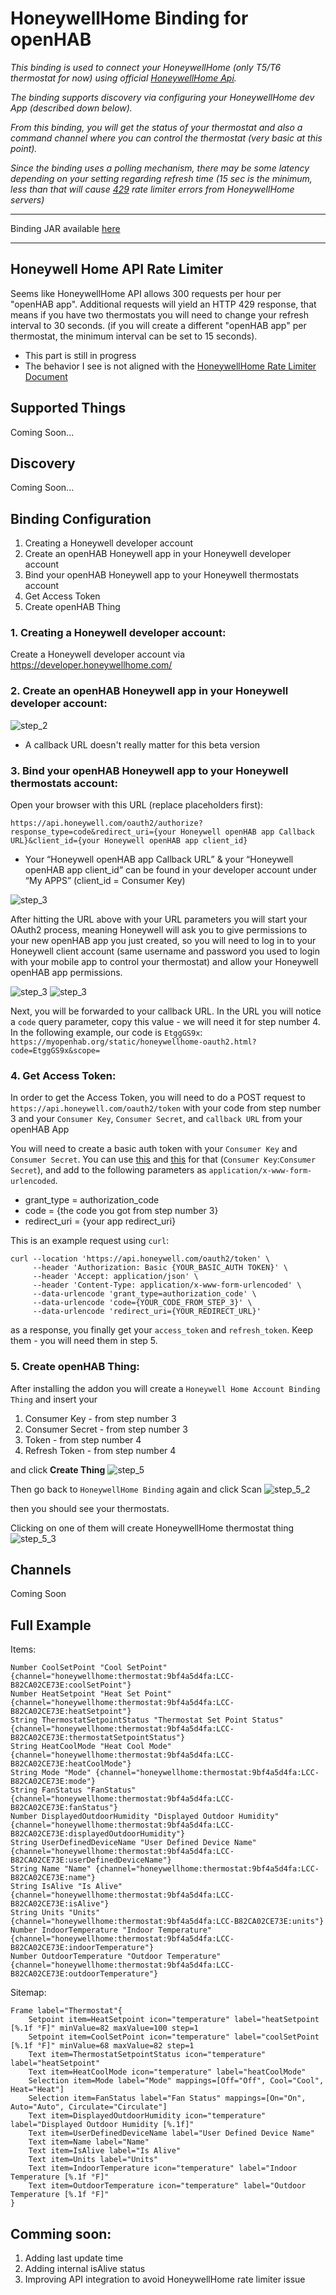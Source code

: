 # HoneywellHome Binding for openHAB

_This binding is used to connect your HoneywellHome (only T5/T6 thermostat for now) using official [HoneywellHome Api](https://developer.honeywellhome.com/api-methods)._ 

_The binding supports discovery via configuring your HoneywellHome dev App (described down below)._ 

_From this binding, you will get the status of your thermostat and also a command channel where you can control the thermostat (very basic at this point)._ 

_Since the binding uses a polling mechanism, there may be some latency depending on your setting regarding refresh time (15 sec is the minimum, less than that will cause [429](https://developer.mozilla.org/en-US/docs/Web/HTTP/Status/429) rate limiter errors from HoneywellHome servers)_

***
Binding JAR available [here](https://github.com/idanudel/openhab-honeywellhome/releases)
***
## Honeywell Home API Rate Limiter
Seems like HoneywellHome API allows 300 requests per hour per "openHAB app". Additional requests will yield an HTTP 429 response,
that means if you have two thermostats you will need to change your refresh interval to 30 seconds.
(if you will create a different "openHAB app" per thermostat, the minimum interval can be set to 15 seconds).
* This part is still in progress 
* The behavior I see is not aligned with the [HoneywellHome Rate Limiter Document](https://developer.honeywellhome.com/faqs/what-rate-limit-api)

## Supported Things
Coming Soon...

## Discovery
Coming Soon...

## Binding Configuration
1. Creating a Honeywell developer account
2. Create an openHAB Honeywell app in your Honeywell developer account
3. Bind your openHAB Honeywell app to your Honeywell thermostats account
4. Get Access Token
5. Create openHAB Thing

### 1. Creating a Honeywell developer account:
Create a Honeywell developer account via https://developer.honeywellhome.com/
### 2. Create an openHAB Honeywell app in your Honeywell developer account:
![step_2](.github/images/step_2.png?raw=true)

* A callback URL doesn't really matter for this beta version

### 3. Bind your openHAB Honeywell app to your Honeywell thermostats account:

Open your browser with this URL (replace placeholders first):

`https://api.honeywell.com/oauth2/authorize?response_type=code&redirect_uri={your Honeywell openHAB app Callback URL}&client_id={your Honeywell openHAB app client_id}`

* Your “Honeywell openHAB app Callback URL” & your “Honeywell openHAB app client_id” can be found in your developer account under “My APPS” (client_id = Consumer Key)


![step_3](.github/images/step_3.png?raw=true)

After hitting the URL above with your URL parameters you will start your OAuth2 process, meaning Honeywell will ask you to give permissions to your new openHAB app you just created, so you will need to log in to your Honeywell client account (same username and password you used to login with your mobile app to control your thermostat) and allow your Honeywell openHAB app permissions.

![step_3](.github/images/step_3_2.png?raw=true)
![step_3](.github/images/step_3_3.png?raw=true)

Next, you will be forwarded to your callback URL. In the URL you will notice a `code` query parameter, copy this value - we will need it for step number 4.
In the following example, our code is `EtggGS9x`: 
`https://myopenhab.org/static/honeywellhome-oauth2.html?code=EtggGS9x&scope=`

### 4. Get Access Token:
In order to get the Access Token, you will need to do a POST request to `https://api.honeywell.com/oauth2/token`
with your code from step number 3 and your `Consumer Key`, `Consumer Secret`, and `callback URL` from your openHAB App 

You will need to create a basic auth token with your `Consumer Key` and `Consumer Secret`.
You can use [this](https://developer.honeywellhome.com/api-methods) and [this](https://mixedanalytics.com/tools/basic-authentication-generator/)
for that (`Consumer Key`:`Consumer Secret`), and add to the following parameters as `application/x-www-form-urlencoded`.
  - grant_type = authorization_code
  - code = {the code you got from step number 3}
  - redirect_uri = {your app redirect_uri}

This is an example request using `curl`:

```shell
curl --location 'https://api.honeywell.com/oauth2/token' \
     --header 'Authorization: Basic {YOUR_BASIC_AUTH TOKEN}' \
     --header 'Accept: application/json' \
     --header 'Content-Type: application/x-www-form-urlencoded' \
     --data-urlencode 'grant_type=authorization_code' \
     --data-urlencode 'code={YOUR_CODE_FROM_STEP_3}' \
     --data-urlencode 'redirect_uri={YOUR_REDIRECT_URL}'
```

as a response, you finally get your `access_token` and `refresh_token`. Keep them - you will need them in step 5.

### 5. Create openHAB Thing:
After installing the addon you will create a `Honeywell Home Account Binding Thing` and insert your
1. Consumer Key - from step number 3
2. Consumer Secret - from step number 3
3. Token - from step number 4
4. Refresh Token - from step number 4

and click **Create Thing**
![step_5](.github/images/step_5.png?raw=true)

Then go back to `HoneywellHome Binding` again and click Scan
![step_5_2](.github/images/step_5_2.png?raw=true)

then you should see your thermostats.

Clicking on one of them will create HoneywellHome thermostat thing
![step_5_3](.github/images/step_5_3.png?raw=true)

## Channels
Coming Soon

## Full Example
Items:
```
Number CoolSetPoint "Cool SetPoint" {channel="honeywellhome:thermostat:9bf4a5d4fa:LCC-B82CA02CE73E:coolSetPoint"}
Number HeatSetpoint "Heat Set Point" {channel="honeywellhome:thermostat:9bf4a5d4fa:LCC-B82CA02CE73E:heatSetpoint"}
String ThermostatSetpointStatus "Thermostat Set Point Status" {channel="honeywellhome:thermostat:9bf4a5d4fa:LCC-B82CA02CE73E:thermostatSetpointStatus"}
String HeatCoolMode "Heat Cool Mode" {channel="honeywellhome:thermostat:9bf4a5d4fa:LCC-B82CA02CE73E:heatCoolMode"}
String Mode "Mode" {channel="honeywellhome:thermostat:9bf4a5d4fa:LCC-B82CA02CE73E:mode"}
String FanStatus "FanStatus" {channel="honeywellhome:thermostat:9bf4a5d4fa:LCC-B82CA02CE73E:fanStatus"}
Number DisplayedOutdoorHumidity "Displayed Outdoor Humidity" {channel="honeywellhome:thermostat:9bf4a5d4fa:LCC-B82CA02CE73E:displayedOutdoorHumidity"}
String UserDefinedDeviceName "User Defined Device Name" {channel="honeywellhome:thermostat:9bf4a5d4fa:LCC-B82CA02CE73E:userDefinedDeviceName"}
String Name "Name" {channel="honeywellhome:thermostat:9bf4a5d4fa:LCC-B82CA02CE73E:name"}
String IsAlive "Is Alive" {channel="honeywellhome:thermostat:9bf4a5d4fa:LCC-B82CA02CE73E:isAlive"}
String Units "Units" {channel="honeywellhome:thermostat:9bf4a5d4fa:LCC-B82CA02CE73E:units"}
Number IndoorTemperature "Indoor Temperature" {channel="honeywellhome:thermostat:9bf4a5d4fa:LCC-B82CA02CE73E:indoorTemperature"}
Number OutdoorTemperature "Outdoor Temperature" {channel="honeywellhome:thermostat:9bf4a5d4fa:LCC-B82CA02CE73E:outdoorTemperature"}
```

Sitemap:
```
Frame label="Thermostat"{
    Setpoint item=HeatSetpoint icon="temperature" label="heatSetpoint [%.1f °F]" minValue=82 maxValue=100 step=1
    Setpoint item=CoolSetPoint icon="temperature" label="coolSetPoint [%.1f °F]" minValue=68 maxValue=82 step=1
    Text item=ThermostatSetpointStatus icon="temperature" label="heatSetpoint"
    Text item=HeatCoolMode icon="temperature" label="heatCoolMode"
    Selection item=Mode label="Mode" mappings=[Off="Off", Cool="Cool", Heat="Heat"]
    Selection item=FanStatus label="Fan Status" mappings=[On="On", Auto="Auto", Circulate="Circulate"]
    Text item=DisplayedOutdoorHumidity icon="temperature" label="Displayed Outdoor Humidity [%.1f]"
    Text item=UserDefinedDeviceName label="User Defined Device Name"
    Text item=Name label="Name"
    Text item=IsAlive label="Is Alive"
    Text item=Units label="Units"
    Text item=IndoorTemperature icon="temperature" label="Indoor Temperature [%.1f °F]"
    Text item=OutdoorTemperature icon="temperature" label="Outdoor Temperature [%.1f °F]"
}
```
## Comming soon:
1. Adding last update time
2. Adding internal isAlive status
3. Improving API integration to avoid HoneywellHome rate limiter issue
